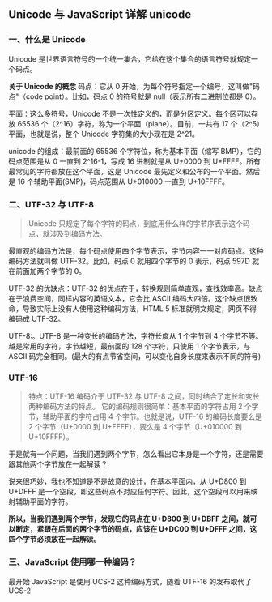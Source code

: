 ## Unicode 与 JavaScript 详解 unicode

### 一、什么是 Unicode

Unicode 是世界语言符号的一个统一集合，它给在这个集合的语言符号就规定一个码点。

**关于 Unicode 的概念**
码点：它从 0 开始，为每个符号指定一个编号，这叫做"码点"（code point）。比如，码点 0 的符号就是 null（表示所有二进制位都是 0）。

平面：这么多符号，Unicode 不是一次性定义的，而是分区定义。每个区可以存放 65536 个（2^16）字符，称为一个平面（plane）。目前，一共有 17 个（2^5）平面，也就是说，整个 Unicode 字符集的大小现在是 2^21。

unicode 的组成：最前面的 65536 个字符位，称为基本平面（缩写 BMP），它的码点范围是从 0 一直到 2^16-1，写成 16 进制就是从 U+0000 到 U+FFFF。所有最常见的字符都放在这个平面，这是 Unicode 最先定义和公布的一个平面。然后是 16 个辅助平面(SMP)，码点范围从 U+010000 一直到 U+10FFFF。

### 二、UTF-32 与 UTF-8

> Unicode 只规定了每个字符的码点，到底用什么样的字节序表示这个码点，就涉及到编码方法。

最直观的编码方法是，每个码点使用四个字节表示，字节内容一一对应码点。这种编码方法就叫做 UTF-32。比如，码点 0 就用四个字节的 0 表示，码点 597D 就在前面加两个字节的 0。

UTF-32 的优缺点：UTF-32 的优点在于，转换规则简单直观，查找效率高。缺点在于浪费空间，同样内容的英语文本，它会比 ASCII 编码大四倍。这个缺点很致命，导致实际上没有人使用这种编码方法，HTML 5 标准就明文规定，网页不得编码成 UTF-32。

UTF-8:。UTF-8 是一种变长的编码方法，字符长度从 1 个字节到 4 个字节不等。越是常用的字符，字节越短，最前面的 128 个字符，只使用 1 个字节表示，与 ASCII 码完全相同。(最大的有点节省空间，可以变化自身长度来表示不同的符号)

### UTF-16

> 特点：UTF-16 编码介于 UTF-32 与 UTF-8 之间，同时结合了定长和变长两种编码方法的特点。
> 它的编码规则很简单：基本平面的字符占用 2 个字节，辅助平面的字符占用 4 个字节。也就是说，UTF-16 的编码长度要么是 2 个字节（U+0000 到 U+FFFF），要么是 4 个字节（U+010000 到 U+10FFFF）。

于是就有一个问题，当我们遇到两个字节，怎么看出它本身是一个字符，还是需要跟其他两个字节放在一起解读？

说来很巧妙，我也不知道是不是故意的设计，在基本平面内，从 U+D800 到 U+DFFF 是一个空段，即这些码点不对应任何字符。因此，这个空段可以用来映射辅助平面的字符。

**所以，当我们遇到两个字节，发现它的码点在 U+D800 到 U+DBFF 之间，就可以断定，紧跟在后面的两个字节的码点，应该在 U+DC00 到 U+DFFF 之间，这四个字节必须放在一起解读。**

### 三、JavaScript 使用哪一种编码？

最开始 JavaScript 是使用 UCS-2 这种编码方式，随着 UTF-16 的发布取代了 UCS-2
